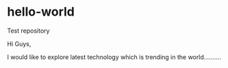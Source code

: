 # hello-world
Test repository


Hi Guys,

I would like to explore latest technology which is trending in the world..........
